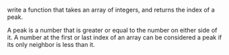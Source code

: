 write a function that takes an array of integers, and returns the index of a peak.

A peak is a number that is greater or equal to the number on either side of it. A number at the first or last index of an array can be considered a peak if its only neighbor is less than it.